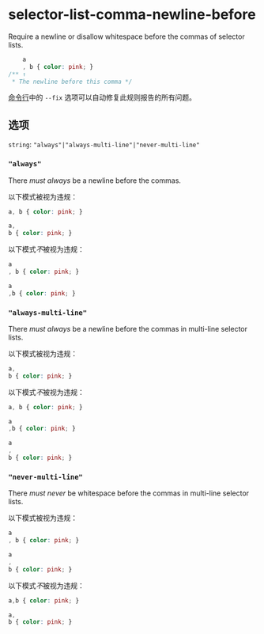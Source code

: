 # selector-list-comma-newline-before

Require a newline or disallow whitespace before the commas of selector lists.

```css
    a
    , b { color: pink; }
/** ↑
 * The newline before this comma */
```

[命令行](../../../docs/user-guide/cli.md#自动修复错误)中的 `--fix` 选项可以自动修复此规则报告的所有问题。

## 选项

`string`: `"always"|"always-multi-line"|"never-multi-line"`

### `"always"`

There *must always* be a newline before the commas.

以下模式被视为违规：

```css
a, b { color: pink; }
```

```css
a,
b { color: pink; }
```

以下模式*不*被视为违规：

```css
a
, b { color: pink; }
```

```css
a
,b { color: pink; }
```

### `"always-multi-line"`

There *must always* be a newline before the commas in multi-line selector lists.

以下模式被视为违规：

```css
a,
b { color: pink; }
```

以下模式*不*被视为违规：

```css
a, b { color: pink; }
```

```css
a
,b { color: pink; }
```

```css
a
,
b { color: pink; }
```

### `"never-multi-line"`

There *must never* be whitespace before the commas in multi-line selector lists.

以下模式被视为违规：

```css
a
, b { color: pink; }
```

```css
a
,
b { color: pink; }
```

以下模式*不*被视为违规：

```css
a,b { color: pink; }
```

```css
a,
b { color: pink; }
```
